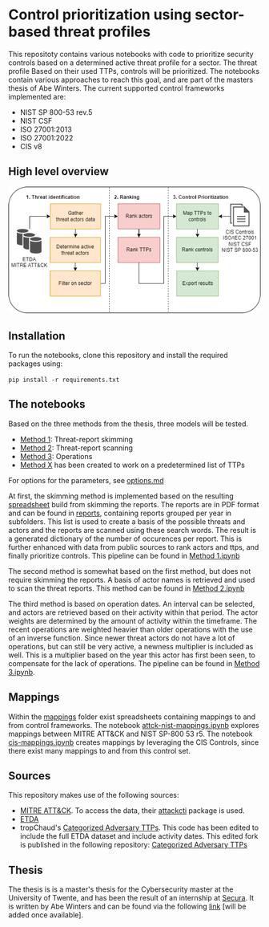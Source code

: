 # Control prioritization using sector-based threat profiles
This repositoty contains various notebooks with code to prioritize security controls based on a determined active threat profile for a sector. The threat profile Based on their used TTPs, controls will be prioritized. 
The notebooks contain various approaches to reach this goal, and are part of the masters thesis of Abe Winters.
The current supported control frameworks implemented are:
- NIST SP 800-53 rev.5
- NIST CSF
- ISO 27001:2013
- ISO 27001:2022
- CIS v8

## High level overview
![high level overview](./docs/images/High%20level%20methodology.png)

## Installation
To run the notebooks, clone this repository and install the required packages using:

`pip install -r requirements.txt`

## The notebooks
Based on the three methods from the thesis, three models will be tested. 
- [Method 1](./Method%201.ipynb): Threat-report skimming
- [Method 2](./Method%202.ipynb): Threat-report scanning
- [Method 3](./Method%203.ipynb): Operations
- [Method X](./Method%20X%20ransomware.ipynb) has been created to work on a predetermined list of TTPs

For options for the parameters, see [options.md](./options.md)

At first, the skimming method is implemented based on the resulting [spreadsheet](./Threat%20reports.xlsx) build from skimming the reports. 
The reports are in PDF format and can be found in [reports](reports), containing reports grouped per year in subfolders.
This list is used to create a basis of the possible threats and actors and the reports are scanned using these search words. The result is a generated dictionary of the number of occurences per report. This is further enhanced with data from public sources to rank actors and ttps, and finally prioritize controls. This pipeline can be found in [Method 1.ipynb](./Method%201.ipynb)

The second method is somewhat based on the first method, but does not require skimming the reports. A basis of actor names is retrieved and used to scan the threat reports. This method can be found in [Method 2.ipynb](./Method%202.ipynb)

The third method is based on operation dates. An interval can be selected, and actors are retrieved based on their activity within that period. The actor weights are determined by the amount of activity within the timeframe. The recent operations are weighted heavier than older operations with the use of an inverse function. Since newer threat actors do not have a lot of operations, but can still be very active, a newness multiplier is included as well. This is a multiplier based on the year this actor has first been seen, to compensate for the lack of operations. The pipeline can be found in [Method 3.ipynb](./Method%203.ipynb).

## Mappings
Within the [mappings](./data/mappings/) folder exist spreadsheets containing mappings to and from control frameworks. The notebook [attck-nist-mappings.ipynb](./data/mappings/attck-nist-mappings.ipynb) explores mappings between MITRE ATT&CK and NIST SP-800 53 r5. The notebook [cis-mappings.ipynb](./data/mappings/cis-mappings.ipynb) creates mappings by leveraging the CIS Controls, since there exist many mappings to and from this control set.

## Sources
This repository makes use of the following sources:
- [MITRE ATT&CK](https://attack.mitre.org/). To access the data, their [attackcti](https://attackcti.com/intro.html) package is used. 
- [ETDA](https://apt.etda.or.th/cgi-bin/aptgroups.cgi)
- tropChaud's [Categorized Adversary TTPs](https://github.com/tropChaud/Categorized-Adversary-TTPs). This code has been edited to include the full ETDA dataset and include activity dates. This edited fork is published in the following repository: [Categorized Adversary TTPs](https://github.com/AbeWinters/Categorized-Adversary-TTPs) 

## Thesis
The thesis is is a master's thesis for the Cybersecurity master at the University of Twente, and has been the result of an internship at [Secura](https://www.secura.com/).
It is written by Abe Winters and can be found via the following [link](/) [will be added once available].


<!-- ## Challenges
- A report can mention threats or actors, for example in a comparison to a previous period, but not actually report these threats as active in this period. These irrelevant threats should be left out. A way of doing this is setting a threshold on the number of hits within a report. Another way is observing the context in a sentence or paragraph in which a threat is mentioned. 
- In text, the same threats can be described using different words or even synonyms can be used. These variations should be lemmatized: Grouping together forms of a word so they can be analysed as a single item.
- Where some reports are short and to the point, others are more lenghty and contain lot's of text. Therefore the number of hits should be normalized.
 -->
